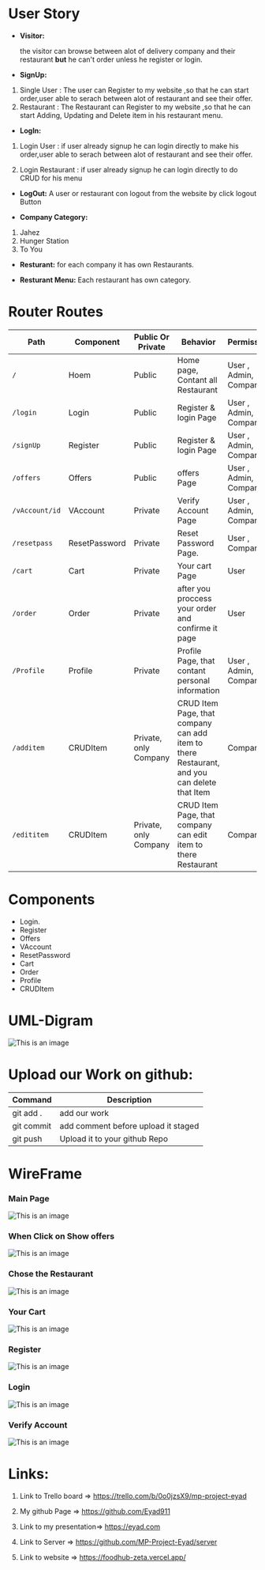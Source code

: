 # User Story
- **Visitor:**

  the visitor can browse between alot of delivery company and their restaurant **but** he can't order unless he register or login. 


- **SignUp:**
1. Single User : The user can Register to my website ,so that he can start order,user able to serach between alot of restaurant and see their offer. 
2. Restaurant : The Restaurant can Register to my website ,so that he can start Adding, Updating and Delete item in his restaurant menu.

- **LogIn:**
1. Login User : if user already signup he can login directly to make his order,user able to serach between alot of restaurant and see their offer.

2. Login Restaurant : if user already signup he can login directly to do CRUD for his menu

- **LogOut:**
  A user or restaurant con logout from the website by click logout Button

- **Company Category:**
1. Jahez
2. Hunger Station
3. To You

- **Resturant:**
for each company it has own Restaurants.

- **Resturant Menu:**
Each restaurant has own category.


# Router Routes

| Path | Component | Public Or Private  | Behavior | Permissions | 
| ---         |     ---      |          --- |          --- |          --- |
| `/`   | Hoem     | Public    | Home page, Contant all Restaurant   | User , Admin, Company
| `/login`     | Login       |Public     | Register & login Page    | User , Admin, Company
| `/signUp`    | Register       |Public     | Register & login Page    |User , Admin, Company
| `/offers`     | Offers       |Public     | offers Page    | User , Admin, Company
| `/vAccount/id`     | VAccount       |Private     | Verify Account Page    | User , Admin, Company
| `/resetpass`     | ResetPassword       |Private     | Reset Password  Page.    |User , Company
| `/cart`     | Cart       |Private     | Your cart  Page    |User
| `/order`     | Order       |Private     | after you proccess your order and confirme it page    | User
| `/Profile`     | Profile       |Private     | Profile Page, that contant personal information    | User , Admin, Company
| `/additem`     | CRUDItem       |Private, only Company     | CRUD Item Page, that company can add item to there Restaurant, and you can delete that Item    |Company
| `/edititem`     | CRUDItem       |Private, only Company     | CRUD Item Page, that company can edit item to there Restaurant    | Company

# Components
- Login.
- Register
- Offers
- VAccount
- ResetPassword
- Cart
- Order
- Profile
- CRUDItem




# UML-Digram
![This is an image](./UMLF.png)

# Upload our Work on github:

| Command | Description |
| --- | --- |
| git add . | add our work  |
| git commit | add comment before upload it staged 
| git push | Upload it to your github Repo

# WireFrame
### Main Page
![This is an image](./WF1.png)

### When Click on **Show offers**
![This is an image](./WF2.png)

### Chose the Restaurant


![This is an image](./WF3.png)

### Your Cart

![This is an image](./WF4.png)

### Register
![This is an image](./WF5.png)

### Login
![This is an image](./WF6.png)
### Verify Account
![This is an image](./WF7.png)

# Links:

1. Link to Trello board => https://trello.com/b/0o0jzsX9/mp-project-eyad

2. My github Page => https://github.com/Eyad911

3. Link to my presentation=> https://eyad.com

4. Link to Server => https://github.com/MP-Project-Eyad/server

5. Link to website => https://foodhub-zeta.vercel.app/